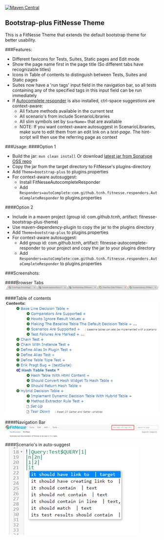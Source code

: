  [![Maven Central](https://img.shields.io/maven-central/v/com.github.tcnh/fitnesse-bootstrap-plus-theme.svg?maxAge=86400)](https://mvnrepository.com/artifact/com.github.tcnh/fitnesse-bootstrap-plus-theme)
## Bootstrap-plus FitNesse Theme
This is a FitNesse Theme that extends the default bootstrap theme for better usability.

###Features:
* Different favicons for Tests, Suites, Static pages and Edit mode
* Show the page name first in the page title (So different tabs have recognizable titles)
* Icons in Table of contents to distinguish between Tests, Suites and Static pages
* Suites now have a 'run tags' input field in the navigation bar, so all tests containing any of the specified tags in this input field can be run immediately
* If [Autocomplete responder](https://github.com/tcnh/FitNesseAutocompleteResponder) is also installed, ctrl-space suggestions are context-aware:
  * All fixture methods available in the current test
  * All scenario's from include ScenarioLibraries
  * All slim symbols set by `$varName=` that are available
  * NOTE: If you want context-aware autosuggest in ScenarioLibraries, make sure to edit them from an edit link on a *test-page*. The hint-script will then use the referring page as context

###Usage:
####Option 1
* Build the jar: `mvn clean install` Or download [latest jar from Sonatype OSS repo](https://oss.sonatype.org/service/local/artifact/maven/content?r=releases&g=com.github.tcnh&a=fitnesse-bootstrap-plus-theme&v=LATEST)
* Copy the jar from the target directory to FitNesse's plugins-directory
* Add `Theme=bootstrap-plus` to plugins.properties
* For context-aware autosuggest:
  * Install FitNesseAutocompleteResponder
  * Add `Responders=autoComplete:com.github.tcnh.fitnesse.responders.AutoCompleteResponder` to plugins.properties

####Option 2
* Include in a maven project (group id: com.github.tcnh, artifact: fitnesse-bootstrap-plus-theme)
* Use maven-dependency-plugin to copy the jar to the plugins directory
* Add `Theme=bootstrap-plus` to plugins.properties
* For context-aware autosuggest:
  * Add group id: com.github.tcnh, artifact: fitnesse-autocomplete-responder to your project and copy the jar to your plugins directory
  * Add `Responders=autoComplete:com.github.tcnh.fitnesse.responders.AutoCompleteResponder` to plugins.properties

###Screenshots:

####Browser Tabs
![alt text](https://github.com/tcnh/binstore/raw/master/tabs.png "Tab bar")

####Table of contents
![alt text](https://github.com/tcnh/binstore/raw/master/toc.png "Table of contents")

####Navigation Bar
![alt text](https://github.com/tcnh/binstore/raw/master/navbar.png "Navigation bar for suites")

####Scenario's in auto-suggest
![alt text](https://github.com/tcnh/binstore/raw/master/suggest.png "Auto suggest contains scenario's")
